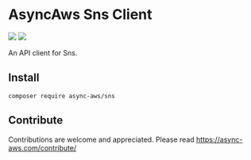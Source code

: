 # AsyncAws Sns Client

![](https://github.com/async-aws/sns/workflows/Tests/badge.svg?branch=master)
![](https://github.com/async-aws/sns/workflows/BC%20Check/badge.svg?branch=master)

An API client for Sns.

## Install

```cli
composer require async-aws/sns
```

## Contribute

Contributions are welcome and appreciated. Please read https://async-aws.com/contribute/
